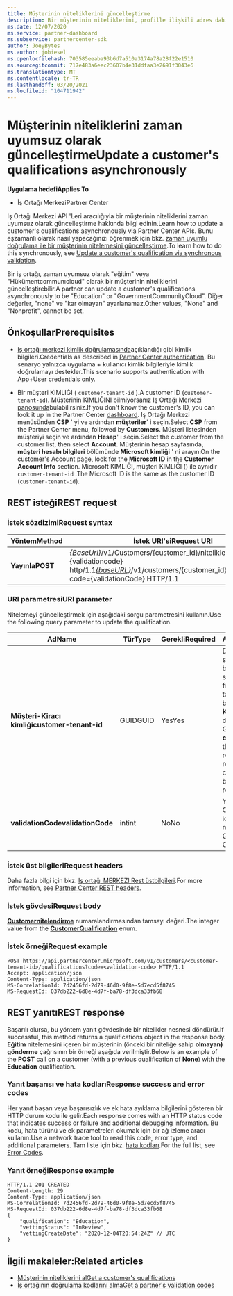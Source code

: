 ```yaml
---
title: Müşterinin niteliklerini güncelleştirme
description: Bir müşterinin niteliklerini, profille ilişkili adres dahil, zaman uyumsuz filtreleme veya diting aracılığıyla güncelleştirmeyi öğrenin.
ms.date: 12/07/2020
ms.service: partner-dashboard
ms.subservice: partnercenter-sdk
author: JoeyBytes
ms.author: jobiesel
ms.openlocfilehash: 703585eeaba93b6d7a510a3174a78a28f22e1510
ms.sourcegitcommit: 717e483a6eec23607b4e31ddfaa3e2691f3043e6
ms.translationtype: MT
ms.contentlocale: tr-TR
ms.lasthandoff: 03/20/2021
ms.locfileid: "104711942"
---
```

# <a name="update-a-customers-qualifications-asynchronously"></a><span data-ttu-id="99d0b-103">Müşterinin niteliklerini zaman uyumsuz olarak güncelleştirme</span><span class="sxs-lookup"><span data-stu-id="99d0b-103">Update a customer's qualifications asynchronously</span></span>

<span data-ttu-id="99d0b-104">**Uygulama hedefi**</span><span class="sxs-lookup"><span data-stu-id="99d0b-104">**Applies To**</span></span>

- <span data-ttu-id="99d0b-105">İş Ortağı Merkezi</span><span class="sxs-lookup"><span data-stu-id="99d0b-105">Partner Center</span></span>

<span data-ttu-id="99d0b-106">Iş Ortağı Merkezi API 'Leri aracılığıyla bir müşterinin niteliklerini zaman uyumsuz olarak güncelleştirme hakkında bilgi edinin.</span><span class="sxs-lookup"><span data-stu-id="99d0b-106">Learn how to update a customer's qualifications asynchronously via Partner Center APIs.</span></span> <span data-ttu-id="99d0b-107">Bunu eşzamanlı olarak nasıl yapacağınızı öğrenmek için bkz. [zaman uyumlu doğrulama ile bir müşterinin nitelemesini güncelleştirme](update-customer-qualification-synchronous.md).</span><span class="sxs-lookup"><span data-stu-id="99d0b-107">To learn how to do this synchronously, see [Update a customer's qualification via synchronous validation](update-customer-qualification-synchronous.md).</span></span>

<span data-ttu-id="99d0b-108">Bir iş ortağı, zaman uyumsuz olarak "eğitim" veya "Hükümentcommunıcloud" olarak bir müşterinin niteliklerini güncelleştirebilir.</span><span class="sxs-lookup"><span data-stu-id="99d0b-108">A partner can update a customer's qualifications asynchronously to be "Education" or "GovernmentCommunityCloud".</span></span> <span data-ttu-id="99d0b-109">Diğer değerler, "none" ve "kar olmayan" ayarlanamaz.</span><span class="sxs-lookup"><span data-stu-id="99d0b-109">Other values, "None" and "Nonprofit", cannot be set.</span></span>

## <a name="prerequisites"></a><span data-ttu-id="99d0b-110">Önkoşullar</span><span class="sxs-lookup"><span data-stu-id="99d0b-110">Prerequisites</span></span>

- <span data-ttu-id="99d0b-111">[Iş ortağı merkezi kimlik doğrulamasında](partner-center-authentication.md)açıklandığı gibi kimlik bilgileri.</span><span class="sxs-lookup"><span data-stu-id="99d0b-111">Credentials as described in [Partner Center authentication](partner-center-authentication.md).</span></span> <span data-ttu-id="99d0b-112">Bu senaryo yalnızca uygulama + kullanıcı kimlik bilgileriyle kimlik doğrulamayı destekler.</span><span class="sxs-lookup"><span data-stu-id="99d0b-112">This scenario supports authentication with App+User credentials only.</span></span>

- <span data-ttu-id="99d0b-113">Bir müşteri KIMLIĞI ( `customer-tenant-id` ).</span><span class="sxs-lookup"><span data-stu-id="99d0b-113">A customer ID (`customer-tenant-id`).</span></span> <span data-ttu-id="99d0b-114">Müşterinin KIMLIĞINI bilmiyorsanız Iş Ortağı Merkezi [panosunda](https://partner.microsoft.com/dashboard)bulabilirsiniz.</span><span class="sxs-lookup"><span data-stu-id="99d0b-114">If you don't know the customer's ID, you can look it up in the Partner Center [dashboard](https://partner.microsoft.com/dashboard).</span></span> <span data-ttu-id="99d0b-115">Iş Ortağı Merkezi menüsünden **CSP** ' yi ve ardından **müşteriler**' i seçin.</span><span class="sxs-lookup"><span data-stu-id="99d0b-115">Select **CSP** from the Partner Center menu, followed by **Customers**.</span></span> <span data-ttu-id="99d0b-116">Müşteri listesinden müşteriyi seçin ve ardından **Hesap**' ı seçin.</span><span class="sxs-lookup"><span data-stu-id="99d0b-116">Select the customer from the customer list, then select **Account**.</span></span> <span data-ttu-id="99d0b-117">Müşterinin hesap sayfasında, **müşteri hesabı bilgileri** bölümünde **Microsoft kimliği** ' ni arayın.</span><span class="sxs-lookup"><span data-stu-id="99d0b-117">On the customer's Account page, look for the **Microsoft ID** in the **Customer Account Info** section.</span></span> <span data-ttu-id="99d0b-118">Microsoft KIMLIĞI, müşteri KIMLIĞI () ile aynıdır `customer-tenant-id` .</span><span class="sxs-lookup"><span data-stu-id="99d0b-118">The Microsoft ID is the same as the customer ID  (`customer-tenant-id`).</span></span>

## <a name="rest-request"></a><span data-ttu-id="99d0b-119">REST isteği</span><span class="sxs-lookup"><span data-stu-id="99d0b-119">REST request</span></span>

### <a name="request-syntax"></a><span data-ttu-id="99d0b-120">İstek sözdizimi</span><span class="sxs-lookup"><span data-stu-id="99d0b-120">Request syntax</span></span>

| <span data-ttu-id="99d0b-121">Yöntem</span><span class="sxs-lookup"><span data-stu-id="99d0b-121">Method</span></span>  | <span data-ttu-id="99d0b-122">İstek URI'si</span><span class="sxs-lookup"><span data-stu-id="99d0b-122">Request URI</span></span>                                                                                             |
|---------|---------------------------------------------------------------------------------------------------------|
| <span data-ttu-id="99d0b-123">**Yayınla**</span><span class="sxs-lookup"><span data-stu-id="99d0b-123">**POST**</span></span> | <span data-ttu-id="99d0b-124">[*{BaseUrl}*](partner-center-rest-urls.md)/v1/Customers/{customer_id}/nitelikler? Code = {validationcode} http/1.1</span><span class="sxs-lookup"><span data-stu-id="99d0b-124">[*{baseURL}*](partner-center-rest-urls.md)/v1/customers/{customer_id}/qualifications?code={validationCode} HTTP/1.1</span></span> |

### <a name="uri-parameter"></a><span data-ttu-id="99d0b-125">URI parametresi</span><span class="sxs-lookup"><span data-stu-id="99d0b-125">URI parameter</span></span>

<span data-ttu-id="99d0b-126">Nitelemeyi güncelleştirmek için aşağıdaki sorgu parametresini kullanın.</span><span class="sxs-lookup"><span data-stu-id="99d0b-126">Use the following query parameter to update the qualification.</span></span>

| <span data-ttu-id="99d0b-127">Ad</span><span class="sxs-lookup"><span data-stu-id="99d0b-127">Name</span></span>                   | <span data-ttu-id="99d0b-128">Tür</span><span class="sxs-lookup"><span data-stu-id="99d0b-128">Type</span></span> | <span data-ttu-id="99d0b-129">Gerekli</span><span class="sxs-lookup"><span data-stu-id="99d0b-129">Required</span></span> | <span data-ttu-id="99d0b-130">Açıklama</span><span class="sxs-lookup"><span data-stu-id="99d0b-130">Description</span></span>                                                                                                                                            |
|------------------------|------|----------|--------------------------------------------------------------------------------------------------------------------------------------------------------|
| <span data-ttu-id="99d0b-131">**Müşteri-Kiracı kimliği**</span><span class="sxs-lookup"><span data-stu-id="99d0b-131">**customer-tenant-id**</span></span> | <span data-ttu-id="99d0b-132">GUID</span><span class="sxs-lookup"><span data-stu-id="99d0b-132">GUID</span></span> | <span data-ttu-id="99d0b-133">Yes</span><span class="sxs-lookup"><span data-stu-id="99d0b-133">Yes</span></span>      | <span data-ttu-id="99d0b-134">Değer, satıcının satıcıya ait olan belirli bir müşteriye ait sonuçları filtrelemesine olanak tanıyan bir GUID biçimli **Müşteri-Kiracı kimliği** ' dir.</span><span class="sxs-lookup"><span data-stu-id="99d0b-134">The value is a GUID formatted **customer-tenant-id** that allows the reseller to filter the results for a given customer that belongs to the reseller.</span></span> |
| <span data-ttu-id="99d0b-135">**validationCode**</span><span class="sxs-lookup"><span data-stu-id="99d0b-135">**validationCode**</span></span>     | <span data-ttu-id="99d0b-136">int</span><span class="sxs-lookup"><span data-stu-id="99d0b-136">int</span></span>  | <span data-ttu-id="99d0b-137">No</span><span class="sxs-lookup"><span data-stu-id="99d0b-137">No</span></span>       | <span data-ttu-id="99d0b-138">Yalnızca kamu Community bulutu için gereklidir.</span><span class="sxs-lookup"><span data-stu-id="99d0b-138">Only needed for Government Community Cloud.</span></span>                                                                                                            |

### <a name="request-headers"></a><span data-ttu-id="99d0b-139">İstek üst bilgileri</span><span class="sxs-lookup"><span data-stu-id="99d0b-139">Request headers</span></span>

<span data-ttu-id="99d0b-140">Daha fazla bilgi için bkz. [Iş ortağı MERKEZI Rest üstbilgileri](headers.md).</span><span class="sxs-lookup"><span data-stu-id="99d0b-140">For more information, see [Partner Center REST headers](headers.md).</span></span>

### <a name="request-body"></a><span data-ttu-id="99d0b-141">İstek gövdesi</span><span class="sxs-lookup"><span data-stu-id="99d0b-141">Request body</span></span>

<span data-ttu-id="99d0b-142">[**Customernitelendirme**](/dotnet/api/microsoft.store.partnercenter.models.customers.customerqualification) numaralandırmasından tamsayı değeri.</span><span class="sxs-lookup"><span data-stu-id="99d0b-142">The integer value from the [**CustomerQualification**](/dotnet/api/microsoft.store.partnercenter.models.customers.customerqualification) enum.</span></span>

### <a name="request-example"></a><span data-ttu-id="99d0b-143">İstek örneği</span><span class="sxs-lookup"><span data-stu-id="99d0b-143">Request example</span></span>

```http
POST https://api.partnercenter.microsoft.com/v1/customers/<customer-tenant-id>/qualifications?code=<validation-code> HTTP/1.1
Accept: application/json
Content-Type: application/json
MS-CorrelationId: 7d2456fd-2d79-46d0-9f8e-5d7ecd5f8745
MS-RequestId: 037db222-6d8e-4d7f-ba78-df3dca33fb68

```

## <a name="rest-response"></a><span data-ttu-id="99d0b-144">REST yanıtı</span><span class="sxs-lookup"><span data-stu-id="99d0b-144">REST response</span></span>

<span data-ttu-id="99d0b-145">Başarılı olursa, bu yöntem yanıt gövdesinde bir nitelikler nesnesi döndürür.</span><span class="sxs-lookup"><span data-stu-id="99d0b-145">If successful, this method returns a qualifications object in the response body.</span></span> <span data-ttu-id="99d0b-146">**Eğitim** nitelemesini içeren bir müşterinin (önceki bir niteliğe sahip **olmayan)** **gönderme** çağrısının bir örneği aşağıda verilmiştir.</span><span class="sxs-lookup"><span data-stu-id="99d0b-146">Below is an example of the **POST** call on a customer (with a previous qualification of **None**) with the **Education** qualification.</span></span>

### <a name="response-success-and-error-codes"></a><span data-ttu-id="99d0b-147">Yanıt başarısı ve hata kodları</span><span class="sxs-lookup"><span data-stu-id="99d0b-147">Response success and error codes</span></span>

<span data-ttu-id="99d0b-148">Her yanıt başarı veya başarısızlık ve ek hata ayıklama bilgilerini gösteren bir HTTP durum kodu ile gelir.</span><span class="sxs-lookup"><span data-stu-id="99d0b-148">Each response comes with an HTTP status code that indicates success or failure and additional debugging information.</span></span> <span data-ttu-id="99d0b-149">Bu kodu, hata türünü ve ek parametreleri okumak için bir ağ izleme aracı kullanın.</span><span class="sxs-lookup"><span data-stu-id="99d0b-149">Use a network trace tool to read this code, error type, and additional parameters.</span></span> <span data-ttu-id="99d0b-150">Tam liste için bkz. [hata kodları](error-codes.md).</span><span class="sxs-lookup"><span data-stu-id="99d0b-150">For the full list, see [Error Codes](error-codes.md).</span></span>

### <a name="response-example"></a><span data-ttu-id="99d0b-151">Yanıt örneği</span><span class="sxs-lookup"><span data-stu-id="99d0b-151">Response example</span></span>

```http
HTTP/1.1 201 CREATED
Content-Length: 29
Content-Type: application/json
MS-CorrelationId: 7d2456fd-2d79-46d0-9f8e-5d7ecd5f8745
MS-RequestId: 037db222-6d8e-4d7f-ba78-df3dca33fb68
{
    "qualification": "Education",
    "vettingStatus": "InReview",
    "vettingCreateDate": "2020-12-04T20:54:24Z" // UTC
}
```

## <a name="related-articles"></a><span data-ttu-id="99d0b-152">İlgili makaleler:</span><span class="sxs-lookup"><span data-stu-id="99d0b-152">Related articles</span></span>

- [<span data-ttu-id="99d0b-153">Müşterinin niteliklerini al</span><span class="sxs-lookup"><span data-stu-id="99d0b-153">Get a customer's qualifications</span></span>](./get-customer-qualification-asynchronous.md)
- [<span data-ttu-id="99d0b-154">İş ortağının doğrulama kodlarını alma</span><span class="sxs-lookup"><span data-stu-id="99d0b-154">Get a partner's validation codes</span></span>](get-a-partner-s-validation-codes.md)